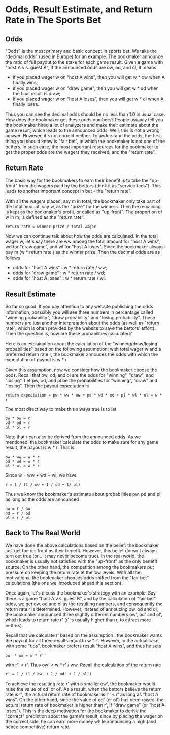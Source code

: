 # Odds, Result Estimate, and Return Rate in The Sports Bet

## Odds

"Odds" is the most primary and basic concept in sports bet. We take the "decimal odds" (used in Europe) for an example. The bookmaker announce the ratio of full payout to the stake for each game result. Given a game with "host A v.s. guest B", if the announced odds are ow, od, and ol, it means

- if you placed wager w on "host A wins", then you will get w * ow when A finally wins;
- if you placed wager w on "draw game", then you will get w * od when the final result is draw;
- if you placed wager w on "host A loses", then you will get w * ol when A finally loses.

Thus you can see the decimal odds should be no less than 1.0 in usual case. How does the bookmaker get these odds numbers? People usuauly tell you the bookmaker hired a lot of analyzers and make their estimate about the game result, which leads to the announced odds. Well, this is not a wrong answer. However, it's not correct neither. To understand the odds, the first thing you should know is "fair bet", in which the bookmaker is not one of the betters. In such case, the most important resources for the bookmaker to get the proper odds are the wagers they received, and the "return rate".

## Return Rate

The basic way for the bookmakers to earn their benefit is to take the "up-front" from the wagers paid by the bettors (think it as "service fees"). This leads to another important concept in bet - the "return rate".

With all the wagers placed, say m in total, the bookmaker only take part of the total amount, say w, as the "prize" for the winners. Then the remaining is kept as the bookmaker's profit, or called as "up-front". The proportion of w in m, is defined as the "return rate".

    return rate = winner prize / total wager

Now we can continue talk about how the odds are calculated. In the total wager w, let's say there are ww among the total amount for "host A wins", wd for "draw game", and wl for "host A loses". Since the bookmaker always pay m (w * return rate ) as the winner prize. Then the decimal odds are as follows

- odds for "host A wins" : w * return rate / ww;
- odds for "draw game" : w * return rate / wd;
- odds for "host A loses" : w * return rate / wl.

## Result Estimate

So far so good. If you pay attention to any website publishing the odds information, posssibly you will see three numbers in percentage called "winning probability", "draw probability" and "losing probability". These numbers are just another interpratation about the odds (as well as "return rate", which is often provided by the website to save the bettors' effort). Then the question is, how are these probabilities calculated?

Here is an explaination about the calculation of the "winning/draw/losing probabilities" based on the following assumption: with total wager w and a preferred return rate r, the bookmaker annouces the odds with which the expectation of payout is w * r.

Given this assumption, now we consider how the bookmaker choose the oods. Recall that ow, od, and ol are the odds for "winning", "draw", and "losing". Let pw, pd, and pl be the probabilities for "winning", "draw" and "losing". Then the payout expectation is

    return expectation = pw * ww * ow + pd * wd * od + pl * wl * ol = w * r

The most direct way to make this always true is to let

    pw * ow = r
    pd * od = r
    pl * ol = r

Note that r can also be derived from the announced odds. As we mentioned, the bookmaker calculate the odds to make sure for any game result, the payout is w * r. That is

    ow * ww = w * r
    od * wd = w * r
    ol * wl = w * r

Since w = ww + wd + wl, we have

    r = 1 / (1 / ow + 1 / od + 1/ ol)

Thus we know the bookmaker's estimate about probabilities pw, pd and pl as long as the odds are announced

    pw = r / ow
    pd = r / od
    pl = r / ol

## Back to The Real World

We have done the above calculations based on the belief: the bookmaker just get the up-front as their benefit. However, this belief doesn't always turn out true (or... it may never become true). In the real world, the bookmaker is usually not satisfied with the "up-front" as the only benefit source. On the other hand, the competition among the bookmakers put pressure on keeping the return rate at the low levels. With all the motivations, the bookmaker chooses odds shifted from the "fair bet" calculations (the one we introduced ahead this section).

Once again, let's dicuss the bookmaker's strategy with an example. Say there is a game "host A v.s. guest B", and by the calculation of "fair bet" odds, we get ow, od and ol as the resulting numbers, and consequently the return rate r is determined. However, instead of annoucing ow, od and ol, the bookmaker announced three slightly different numbers ow', od' and ol', which leads to return rate r' (r' is usually higher than r, to attract more bettors).

Recall that we calculate r' based on the assumption : the bookmaker wants the payout for all three results equal to w * r'. However, in the actual case, with some "tips", bookmaker prefers result "host A wins", and thus he sets

    ow' * ww = w * r''

with r'' < r'. Thus ow' < w * r' / ww. Recall the calculation of the return rate

    r' = 1 / (1 / ow' + 1 / od' + 1 / ol')

To achieve the resulting rate r' with a smaller ow', the bookmaker would raise the value of od' or ol'. As a result, when the bettors believe the return rate is r', the actural return rate of bookmaker is r'' < r' as long as "host A wins". On the other hand, since the value of od' (or ol') has been raised, the actural return rate of bookmaker is higher than r', if "draw game" (or "host A loses"). This is the deep motivation for the bookmaker to derive the "correct" prediction about the game's result, since by placing the wager on the correct side, he can earn more money while announcing a high (and hence competitive) return rate.
